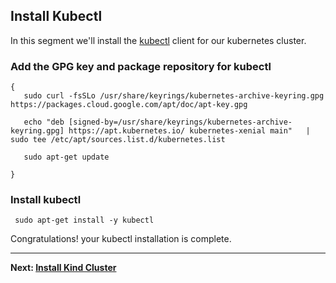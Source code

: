   
## Install Kubectl 
In this segment we'll install the [kubectl](#) client for our kubernetes cluster.  


### Add the GPG key and package repository for kubectl
```
{
   sudo curl -fsSLo /usr/share/keyrings/kubernetes-archive-keyring.gpg https://packages.cloud.google.com/apt/doc/apt-key.gpg

   echo "deb [signed-by=/usr/share/keyrings/kubernetes-archive-keyring.gpg] https://apt.kubernetes.io/ kubernetes-xenial main"   |  sudo tee /etc/apt/sources.list.d/kubernetes.list

   sudo apt-get update

}
```

### Install kubectl
```
 sudo apt-get install -y kubectl
```


Congratulations! your kubectl installation is complete.

---

**Next: [Install Kind Cluster](install-kind.md)**
